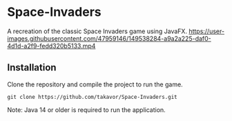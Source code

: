 # Space-Invaders
A recreation of the classic Space Invaders game using JavaFX.
https://user-images.githubusercontent.com/47959146/149538284-a9a2a225-daf0-4d1d-a2f9-fedd320b5133.mp4

## Installation
Clone the repository and compile the project to run the game.
```linux
git clone https://github.com/takavor/Space-Invaders.git
```
Note: Java 14 or older is required to run the application.
